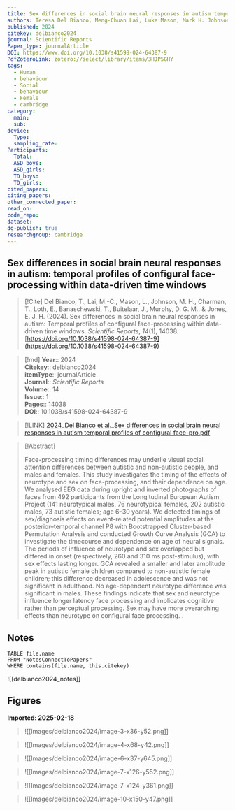 ```yaml
---
title: Sex differences in social brain neural responses in autism temporal profiles of configural face-processing within data-driven time windows
authors: Teresa Del Bianco, Meng-Chuan Lai, Luke Mason, Mark H. Johnson, Tony Charman, Eva Loth, Tobias Banaschewski, Jan Buitelaar, Declan G. M. Murphy, Emily J. H. Jones
published: 2024
citekey: delbianco2024
journal: Scientific Reports
Paper_type: journalArticle
DOI: https://www.doi.org/10.1038/s41598-024-64387-9
PdfZoteroLink: zotero://select/library/items/3HJP5GHY
tags:
  - Human
  - behaviour
  - Social
  - behaviour
  - Female
  - cambridge
category:
  main: 
  sub: 
device:
  Type: 
  sampling_rate: 
Participants:
  Total: 
  ASD_boys: 
  ASD_girls: 
  TD_boys: 
  TD_girls: 
cited_papers: 
citing_papers: 
other_connected_paper: 
read_on: 
code_repo: 
dataset: 
dg-publish: true
researchgroup: cambridge
---
```


## Sex differences in social brain neural responses in autism: temporal profiles of configural face-processing within data-driven time windows

> [!Cite]
> Del Bianco, T., Lai, M.-C., Mason, L., Johnson, M. H., Charman, T., Loth, E., Banaschewski, T., Buitelaar, J., Murphy, D. G. M., & Jones, E. J. H. (2024). Sex differences in social brain neural responses in autism: Temporal profiles of configural face-processing within data-driven time windows. _Scientific Reports_, _14_(1), 14038. [https://doi.org/10.1038/s41598-024-64387-9](https://doi.org/10.1038/s41598-024-64387-9)


>[!md]
> **Year**:: 2024   
> **Citekey**:: delbianco2024  
> **itemType**:: journalArticle  
> **Journal**:: *Scientific Reports*  
> **Volume**:: 14  
> **Issue**:: 1   
> **Pages**:: 14038  
> **DOI**:: 10.1038/s41598-024-64387-9    

> [!LINK] 
> [2024_Del Bianco et al._Sex differences in social brain neural responses in autism temporal profiles of configural face-pro.pdf](zotero://select/library/items/CTD495PL)

> [!Abstract]
>
> Face-processing timing differences may underlie visual social attention differences between autistic and non-autistic people, and males and females. This study investigates the timing of the effects of neurotype and sex on face-processing, and their dependence on age. We analysed EEG data during upright and inverted photographs of faces from 492 participants from the Longitudinal European Autism Project (141 neurotypical males, 76 neurotypical females, 202 autistic males, 73 autistic females; age 6–30 years). We detected timings of sex/diagnosis effects on event-related potential amplitudes at the posterior–temporal channel P8 with Bootstrapped Cluster-based Permutation Analysis and conducted Growth Curve Analysis (GCA) to investigate the timecourse and dependence on age of neural signals. The periods of influence of neurotype and sex overlapped but differed in onset (respectively, 260 and 310 ms post-stimulus), with sex effects lasting longer. GCA revealed a smaller and later amplitude peak in autistic female children compared to non-autistic female children; this difference decreased in adolescence and was not significant in adulthood. No age-dependent neurotype difference was significant in males. These findings indicate that sex and neurotype influence longer latency face processing and implicates cognitive rather than perceptual processing. Sex may have more overarching effects than neurotype on configural face processing.
>.
> 


## Notes

```dataview 
TABLE file.name 
FROM "NotesConnectToPapers" 
WHERE contains(file.name, this.citekey)
```

![[delbianco2024_notes]]

## Figures

**Imported: 2025-02-18**

> ![[Images/delbianco2024/image-3-x36-y52.png]]

> ![[Images/delbianco2024/image-4-x68-y42.png]]

> ![[Images/delbianco2024/image-6-x37-y645.png]]

> ![[Images/delbianco2024/image-7-x126-y552.png]]

> ![[Images/delbianco2024/image-7-x124-y361.png]]

> ![[Images/delbianco2024/image-10-x150-y47.png]]